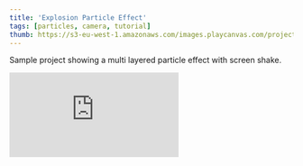 ```yaml
---
title: 'Explosion Particle Effect'
tags: [particles, camera, tutorial]
thumb: https://s3-eu-west-1.amazonaws.com/images.playcanvas.com/projects/12/439297/80EDE5-image-75.jpg
---
```


Sample project showing a multi layered particle effect with screen shake.

<div className="iframe-container">
    <iframe loading="lazy" src="https://playcanv.as/p/0hjGM2Lh/" title="Explosion Particle Effect" webkitallowfullscreen="true" mozallowfullscreen="true" allow="autoplay" allowfullscreen="true" allowvr="" scrolling="no" frameborder="0" />
</div>
